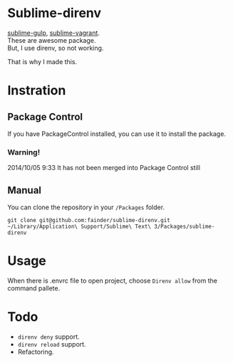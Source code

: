# Sublime-direnv

[sublime-gulp](https://github.com/NicoSantangelo/sublime-gulp), [sublime-vagrant](https://github.com/Stubbs/sublime-vagrant).  
These are awesome package.  
But, I use direnv, so not working.

That is why I made this.

# Instration

## Package Control

If you have PackageControl installed, you can use it to install the package.

### Warning!
2014/10/05 9:33 It has not been merged into Package Control still

## Manual
You can clone the repository in your `/Packages` folder.

```
git clone git@github.com:fainder/sublime-direnv.git ~/Library/Application\ Support/Sublime\ Text\ 3/Packages/sublime-direnv
```

# Usage
When there is .envrc file to open project, choose `Direnv allow` from the command pallete.

# Todo
- `direnv deny` support.
- `direnv reload` support.
- Refactoring.
